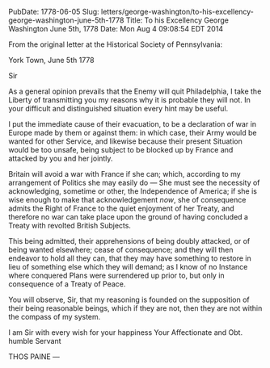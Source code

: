 PubDate: 1778-06-05
Slug: letters/george-washington/to-his-excellency-george-washington-june-5th-1778
Title: To his Excellency George Washington  June 5th, 1778
Date: Mon Aug  4 09:08:54 EDT 2014

   From the original letter at the Historical Society of Pennsylvania:  

   York Town, June 5th 1778

   Sir

   As a general opinion prevails that the Enemy will quit Philadelphia, I
   take the Liberty of transmitting you my reasons why it is probable they
   will not. In your difficult and distinguished situation every hint may be
   useful.

   I put the immediate cause of their evacuation, to be a declaration of war
   in Europe made by them or against them: in which case, their Army would be
   wanted for other Service, and likewise because their present Situation
   would be too unsafe, being subject to be blocked up by France and attacked
   by you and her jointly.

   Britain will avoid a war with France if she can; which, according to my
   arrangement of Politics she may easily do &mdash; She must see the necessity of
   acknowledging, sometime or other, the Independence of America; if she is
   wise enough to make that acknowledgement *now*, she of consequence admits
   the Right of France to the quiet enjoyment of her Treaty, and therefore no
   war can take place upon the ground of having concluded a Treaty with
   revolted British Subjects.

   This being admitted, their apprehensions of being doubly attacked, or of
   being wanted elsewhere; cease of consequence; and they will then endeavor
   to hold all they can, that they may have something to restore in lieu of
   something else which they will demand; as I know of no Instance where
   conquered Plans were surrendered up prior to, but only in consequence of a
   Treaty of Peace.

   You will observe, Sir, that my reasoning is founded on the supposition of
   their being reasonable beings, which if they are not, then they are not
   within the compass of my system.

   I am Sir with every wish for your happiness Your Affectionate and
   Obt. humble Servant

   THOS PAINE &mdash;


